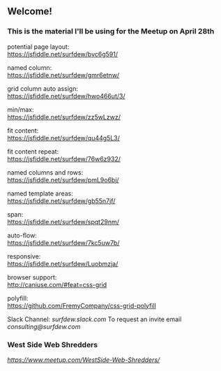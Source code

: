 ## Welcome!

### This is the material I'll be using for the Meetup on April 28th

potential page layout:  
https://jsfiddle.net/surfdew/bvc6g591/

named column:  
https://jsfiddle.net/surfdew/gmr6etnw/

grid column auto assign:  
https://jsfiddle.net/surfdew/hwo466ut/3/

min/max:  
https://jsfiddle.net/surfdew/zz5wLzwz/

fit content:  
https://jsfiddle.net/surfdew/qu44g5L3/

fit content repeat:  
https://jsfiddle.net/surfdew/76w6z932/

named columns and rows:  
https://jsfiddle.net/surfdew/pmL9o6bj/

named template areas:  
https://jsfiddle.net/surfdew/gb55n7jf/

span:  
https://jsfiddle.net/surfdew/spqt29nm/

auto-flow:  
https://jsfiddle.net/surfdew/7kc5uw7b/

responsive:  
https://jsfiddle.net/surfdew/Luobmzja/

browser support:  
http://caniuse.com/#feat=css-grid

polyfill:   
https://github.com/FremyCompany/css-grid-polyfill


Slack Channel:  _surfdew.slack.com_
To request an invite email _consulting@surfdew.com_

### West Side Web Shredders  

_https://www.meetup.com/WestSide-Web-Shredders/_
